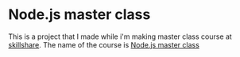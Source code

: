 # Node.js master class

This is a project that I made while i'm making master class course at [skillshare](skillshare.com).
The name of the course is [Node.js master class](https://skl.sh/3QI9sXo)